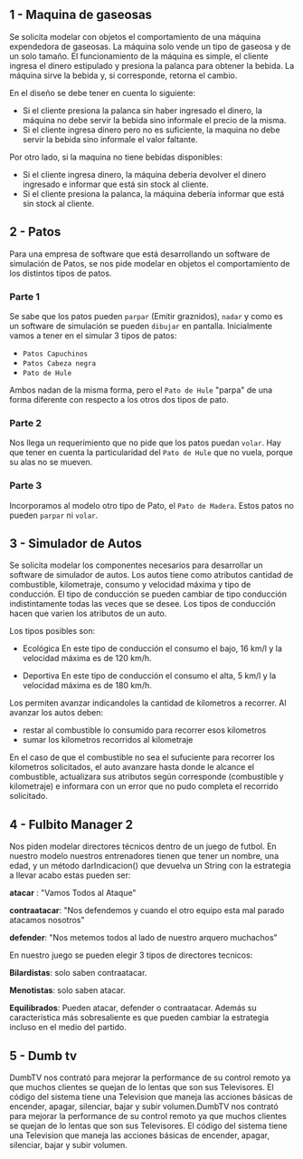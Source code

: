 
## 1 - Maquina de gaseosas

Se solicita modelar con objetos el comportamiento de una máquina expendedora de gaseosas. La máquina solo vende un tipo de gaseosa y de un solo tamaño.
El funcionamiento de la máquina es simple, el cliente ingresa el dinero estipulado y presiona la palanca para obtener la bebida. La máquina sirve la bebida y, si corresponde, retorna el cambio.

En el diseño se debe tener en cuenta lo siguiente:

* Si el cliente presiona la palanca sin haber ingresado el dinero, la máquina no debe servir la bebida sino informale el precio de la misma.
* Si el cliente ingresa dinero pero no es suficiente, la maquina no debe servir la bebida sino informale el valor faltante.

Por otro lado, si la maquina no tiene bebidas disponibles:
* Si el cliente ingresa dinero, la máquina deberia devolver el dinero ingresado e informar que está sin stock al cliente.
* Si el cliente presiona la palanca, la máquina debería informar que está sin stock al cliente.

## 2 - Patos

Para una empresa de software que está desarrollando un software de simulación de Patos, se nos pide modelar en objetos el comportamiento de los distintos tipos de patos.

### Parte 1
Se sabe que los patos pueden  `parpar` (Emitir graznidos), `nadar` y como es un software de simulación se pueden `dibujar` en pantalla. Inicialmente vamos a tener en el simular 3 tipos de patos:

- `Patos Capuchinos`
- `Patos Cabeza negra`
- `Pato de Hule`

Ambos nadan de la misma forma, pero el `Pato de Hule` "parpa" de una forma diferente con respecto a los otros dos tipos de pato.

### Parte 2
Nos llega un requerimiento que no pide que los patos puedan `volar`. Hay que tener en cuenta la particularidad del `Pato de Hule` que no vuela, porque su alas no se mueven.

### Parte 3
Incorporamos al modelo otro tipo de Pato, el `Pato de Madera`. Estos patos no pueden `parpar` ni `volar`.

## 3 - Simulador de Autos

Se solicita modelar los componentes necesarios para desarrollar un software de simulador de autos.
Los autos tiene como atributos cantidad de combustible, kilometraje,  consumo y velocidad máxima y  tipo de conducción.
El tipo de conducción se pueden cambiar de tipo conducción indistintamente todas las veces que se desee.
Los tipos de conducción hacen que varien los atributos de un auto.

Los tipos posibles son:

* Ecológica
En este tipo de conducción el consumo el bajo, 16 km/l y la velocidad máxima es de 120 km/h.

* Deportiva
En este tipo de conducción el consumo el alta, 5 km/l y la velocidad máxima es de 180 km/h.

Los permiten avanzar indicandoles la cantidad de kilometros a recorrer. Al avanzar los autos deben:

- restar al combustible lo consumido para recorrer esos kilometros
- sumar los kilometros recorridos al kilometraje

En el caso de que el combustible no sea el sufuciente para recorrer los kilometros solicitados, el auto avanzare hasta donde le alcance el combustible, actualizara sus atributos según corresponde (combustible y kilometraje) e informara con un error que no pudo completa el recorrido solicitado.

## 4 - Fulbito Manager 2

 Nos piden modelar directores técnicos dentro de un juego de futbol.
 En nuestro modelo nuestros entrenadores tienen que tener un nombre, una edad,
 y un método darIndicacion() que devuelva un String con la estrategia a llevar acabo
 estas pueden ser:
 
 **atacar** : "Vamos Todos al Ataque"
 
 **contraatacar**: "Nos defendemos y cuando el otro equipo esta mal parado atacamos nosotros"
 
 **defender**: "Nos metemos todos al lado de nuestro arquero muchachos"
 
 En nuestro juego se pueden elegir 3 tipos de directores tecnicos: 
 
 **Bilardistas**: solo saben contraatacar.
 
 **Menotistas**: solo saben atacar.
 
 **Equilibrados**: Pueden atacar, defender o contraatacar. Además su característica más sobresaliente 
 es que pueden cambiar la estrategia incluso en el medio del partido.
 
 ## 5 - Dumb tv
   DumbTV nos contrató para mejorar la performance de su control remoto 
ya que muchos clientes se quejan de lo lentas que son sus Televisores. 
El código del sistema tiene una Television que maneja las acciones básicas
 de encender, apagar, silenciar, bajar y subir volumen.DumbTV nos contrató 
 para mejorar la performance de su control remoto ya que muchos clientes se 
 quejan de lo lentas que son sus Televisores. El código del sistema tiene una Television 
 que maneja las acciones básicas de encender, apagar, silenciar, bajar y subir volumen.




